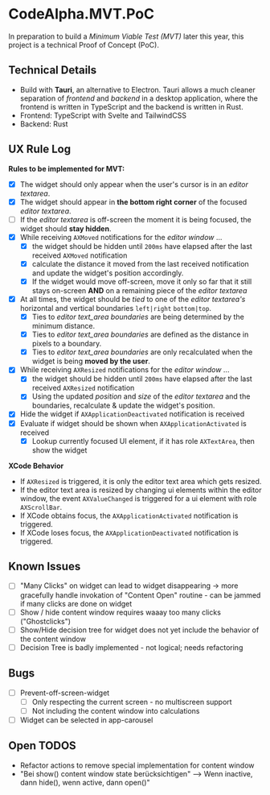 # CodeAlpha.MVT.PoC

In preparation to build a _Minimum Viable Test (MVT)_ later this year, this project is a technical Proof of Concept (PoC).

## Technical Details

- Build with **Tauri**, an alternative to Electron. Tauri allows a much cleaner separation of _frontend_ and _backend_ in a desktop application, where the frontend is written in TypeScript and the backend is written in Rust.
- Frontend: TypeScript with Svelte and TailwindCSS
- Backend: Rust

## UX Rule Log

**Rules to be implemented for MVT:**

- [x] The widget should only appear when the user's cursor is in an _editor textarea_.
- [x] The widget should appear in **the bottom right corner** of the focused _editor textarea_.
- [ ] If the _editor textarea_ is off-screen the moment it is being focused, the widget should **stay hidden**.
- [x] While receiving `AXMoved` notifications for the _editor window_ ...
  - [x] the widget should be hidden until `200ms` have elapsed after the last received `AXMoved` notification
  - [x] calculate the distance it moved from the last received notification and update the widget's position accordingly.
  - [x] If the widget would move off-screen, move it only so far that it still stays on-screen **AND** on a remaining piece of the _editor textarea_
- [x] At all times, the widget should be _tied_ to one of the _editor textarea's_ horizontal and vertical boundaries `left|right` `bottom|top`.
  - [x] Ties to _editor text_area boundaries_ are being determined by the minimum distance.
  - [x] Ties to _editor text_area boundaries_ are defined as the distance in pixels to a boundary.
  - [x] Ties to _editor text_area boundaries_ are only recalculated when the widget is being **moved by the user**.
- [x] While receiving `AXResized` notifications for the _editor window_ ...
  - [x] the widget should be hidden until `200ms` have elapsed after the last received `AXResized` notification
  - [x] Using the updated _position_ and _size_ of the _editor textarea_ and the boundaries, recalculate & update the widget's position.
- [x] Hide the widget if `AXApplicationDeactivated` notification is received
- [x] Evaluate if widget should be shown when `AXApplicationActivated` is received
  - [x] Lookup currently focused UI element, if it has role `AXTextArea`, then show the widget

**XCode Behavior**

- If `AXResized` is triggered, it is only the editor text area which gets resized.
- If the editor text area is resized by changing ui elements within the editor window, the event `AXValueChanged` is triggered for a ui element with role `AXScrollBar`.
- If XCode obtains focus, the `AXApplicationActivated` notification is triggered.
- If XCode loses focus, the `AXApplicationDeactivated` notification is triggered.

## Known Issues

- [ ] "Many Clicks" on widget can lead to widget disappearing -> more gracefully handle invokation of "Content Open" routine - can be jammed if many clicks are done on widget
- [ ] Show / hide content window requires waaay too many clicks ("Ghostclicks")
- [ ] Show/Hide decision tree for widget does not yet include the behavior of the content window
- [ ] Decision Tree is badly implemented - not logical; needs refactoring

## Bugs

- [ ] Prevent-off-screen-widget
  - [ ] Only respecting the current screen - no multiscreen support
  - [ ] Not including the content window into calculations
- [ ] Widget can be selected in app-carousel

## Open TODOS

- Refactor actions to remove special implementation for content window
- "Bei show() content window state berücksichtigen" --> Wenn inactive, dann hide(), wenn active, dann open()"
